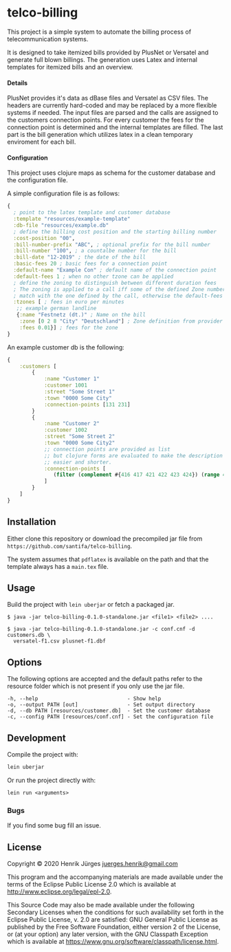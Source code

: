 # telco-billing

This project is a simple system to automate the billing process
of telecommunication systems.


It is designed to take itemized bills provided by PlusNet or Versatel
and generate full blown billings. The generation uses Latex and
internal templates for itemized bills and an overview.

#### Details

PlusNet provides it's data as dBase files and Versatel as CSV files.
The headers are currently hard-coded and may be replaced by a more flexible
systems if needed. The input files are parsed and the calls are assigned to the customers
connection points. For every customer the fees for the connection point is determined
and the internal templates are filled. The last part is the bill generation
which utilizes latex in a clean temporary enviroment for each bill.


#### Configuration

This project uses clojure maps as schema for the customer database
and the configuration file.

A simple configuration file is as follows:

```clojure
{
  ; point to the latex template and customer database
  :template "resources/example-template"
  :db-file "resources/example.db"
  ; define the billing cost position and the starting billing number
  :cost-position "00",
  :bill-number-prefix "ABC", ; optional prefix for the bill number
  :bill-number "100", ; a countalbe number for the bill
  :bill-date "12-2019" ; the date of the bill
  :basic-fees 20 ; basic fees for a connection point
  :default-name "Example Con" ; default name of the connection point
  :default-fees 1 ; when no other tzone can be applied
  ; define the zoning to distinguish between different duration fees
  ; The zoning is applied to a call iff some of the defined Zone numbers or names
  ; match with the one defined by the call, otherwise the default-fees are applied.
  :tzones [ ; fees in euro per minutes
   ;; example german landline
   {:name "Festnetz (dt.)" ; Name on the bill
    :zone [0 2 8 "City" "Deutschland"] ; Zone definition from provider
    :fees 0.01}] ; fees for the zone
}
```

An example customer db is the following:

```clojure
{
    :customers [
        {
            :name "Customer 1"
            :customer 1001
            :street "Some Street 1"
            :town "0000 Some City"
            :connection-points [131 231]
        }
        {
            :name "Customer 2"
            :customer 1002
            :street "Some Street 2"
            :town "0000 Some City2"
            ;; connection points are provided as list
            ;; but clojure forms are evaluated to make the description
            ;; easier and shorter.
            :connection-points [
               (filter (complement #{416 417 421 422 423 424}) (range 401 443))
            ]
        }
    ]
}

```

## Installation

Either clone this repository or download the precompiled jar file
from `https://github.com/santifa/telco-billing`.

The system assumes that `pdflatex` is available on the path and
that the template always has a `main.tex` file.

## Usage

Build the project with `lein uberjar` or fetch a packaged jar.

    $ java -jar telco-billing-0.1.0-standalone.jar <file1> <file2> ....

    $ java -jar telco-billing-0.1.0-standalone.jar -c conf.cnf -d customers.db \
      versatel-f1.csv plusnet-f1.dbf

## Options

The following options are accepted and the default paths refer to the resource
folder which is not present if you only use the jar file.

```
-h, --help                             - Show help
-o, --output PATH [out]                - Set output directory
-d, --db PATH [resources/customer.db]  - Set the customer database
-c, --config PATH [resources/conf.cnf] - Set the configuration file
```

## Development

Compile the project with:

``` clojure
lein uberjar
```

Or run the project directly with:

``` clojure
lein run <arguments>
```

### Bugs

If you find some bug fill an issue.

## License

Copyright © 2020 Henrik Jürges <juerges.henrik@gmail.com>

This program and the accompanying materials are made available under the
terms of the Eclipse Public License 2.0 which is available at
http://www.eclipse.org/legal/epl-2.0.

This Source Code may also be made available under the following Secondary
Licenses when the conditions for such availability set forth in the Eclipse
Public License, v. 2.0 are satisfied: GNU General Public License as published by
the Free Software Foundation, either version 2 of the License, or (at your
option) any later version, with the GNU Classpath Exception which is available
at https://www.gnu.org/software/classpath/license.html.
